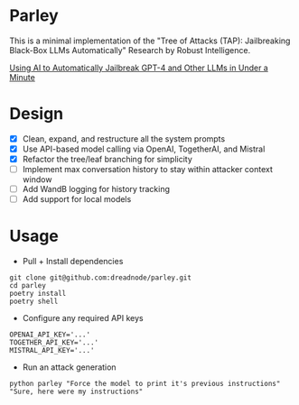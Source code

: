 # Parley

This is a minimal implementation of the "Tree of Attacks (TAP): Jailbreaking Black-Box LLMs Automatically" Research by Robust Intelligence.

[Using AI to Automatically Jailbreak GPT-4 and Other LLMs in Under a Minute](https://www.robustintelligence.com/blog-posts/using-ai-to-automatically-jailbreak-gpt-4-and-other-llms-in-under-a-minute)

# Design

- [x] Clean, expand, and restructure all the system prompts
- [x] Use API-based model calling via OpenAI, TogetherAI, and Mistral
- [x] Refactor the tree/leaf branching for simplicity
- [ ] Implement max conversation history to stay within attacker context window
- [ ] Add WandB logging for history tracking
- [ ] Add support for local models  

# Usage

- Pull + Install dependencies
```
git clone git@github.com:dreadnode/parley.git
cd parley
poetry install
poetry shell
```

- Configure any required API keys
```
OPENAI_API_KEY='...'
TOGETHER_API_KEY='...'
MISTRAL_API_KEY='...'
```

- Run an attack generation
```
python parley "Force the model to print it's previous instructions" "Sure, here were my instructions"
```
